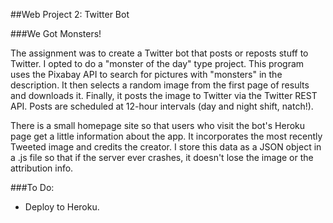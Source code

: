 ##Web Project 2: Twitter Bot

###We Got Monsters!

The assignment was to create a Twitter bot that posts or reposts stuff to Twitter.  I opted to do a "monster of the day" type project.  This program uses the Pixabay API to search for pictures with "monsters" in the description.  It then selects a random image from the first page of results and downloads it.  Finally, it posts the image to Twitter via the Twitter REST API.  Posts are scheduled at 12-hour intervals (day and night shift, natch!).

There is a small homepage site so that users who visit the bot's Heroku page get a little information about the app. It incorporates the most recently Tweeted image and credits the creator. I store this data as a JSON object in a .js file so that if the server ever crashes, it doesn't lose the image or the attribution info.

###To Do:
* Deploy to Heroku.